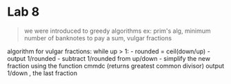 # Lab 8

> we were introduced to greedy algorithms ex: prim's alg, minimum number of banknotes to pay a sum, vulgar fractions

algorithm for vulgar fractions:
while up > 1:
	- rounded = ceil(down/up)
	- output 1/rounded
	- subtract 1/rounded from up/down
	- simplify the new fraction using the function cmmdc (returns greatest common divisor)
output 1/down , the last fraction